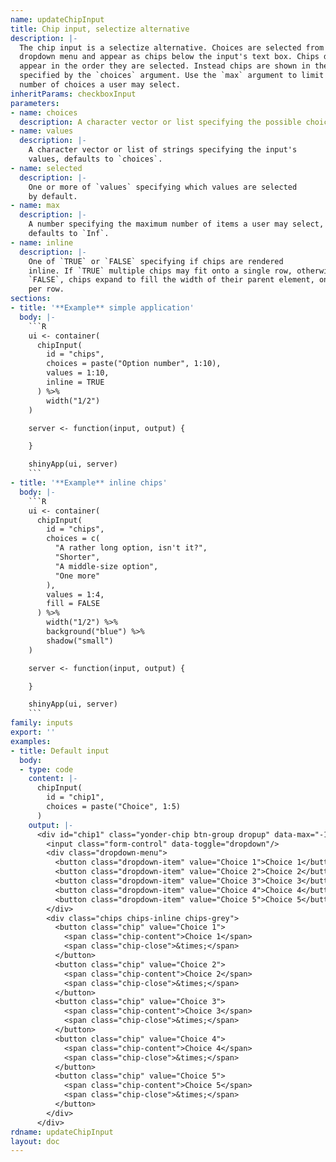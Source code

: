 ```yaml
---
name: updateChipInput
title: Chip input, selectize alternative
description: |-
  The chip input is a selectize alternative. Choices are selected from a
  dropdown menu and appear as chips below the input's text box. Chips do not
  appear in the order they are selected. Instead chips are shown in the order
  specified by the `choices` argument. Use the `max` argument to limit the
  number of choices a user may select.
inheritParams: checkboxInput
parameters:
- name: choices
  description: A character vector or list specifying the possible choices.
- name: values
  description: |-
    A character vector or list of strings specifying the input's
    values, defaults to `choices`.
- name: selected
  description: |-
    One or more of `values` specifying which values are selected
    by default.
- name: max
  description: |-
    A number specifying the maximum number of items a user may select,
    defaults to `Inf`.
- name: inline
  description: |-
    One of `TRUE` or `FALSE` specifying if chips are rendered
    inline. If `TRUE` multiple chips may fit onto a single row, otherwise, if
    `FALSE`, chips expand to fill the width of their parent element, one chip
    per row.
sections:
- title: '**Example** simple application'
  body: |-
    ```R
    ui <- container(
      chipInput(
        id = "chips",
        choices = paste("Option number", 1:10),
        values = 1:10,
        inline = TRUE
      ) %>%
        width("1/2")
    )

    server <- function(input, output) {

    }

    shinyApp(ui, server)
    ```
- title: '**Example** inline chips'
  body: |-
    ```R
    ui <- container(
      chipInput(
        id = "chips",
        choices = c(
          "A rather long option, isn't it?",
          "Shorter",
          "A middle-size option",
          "One more"
        ),
        values = 1:4,
        fill = FALSE
      ) %>%
        width("1/2") %>%
        background("blue") %>%
        shadow("small")
    )

    server <- function(input, output) {

    }

    shinyApp(ui, server)
    ```
family: inputs
export: ''
examples:
- title: Default input
  body:
  - type: code
    content: |-
      chipInput(
        id = "chip1",
        choices = paste("Choice", 1:5)
      )
    output: |-
      <div id="chip1" class="yonder-chip btn-group dropup" data-max="-1">
        <input class="form-control" data-toggle="dropdown"/>
        <div class="dropdown-menu">
          <button class="dropdown-item" value="Choice 1">Choice 1</button>
          <button class="dropdown-item" value="Choice 2">Choice 2</button>
          <button class="dropdown-item" value="Choice 3">Choice 3</button>
          <button class="dropdown-item" value="Choice 4">Choice 4</button>
          <button class="dropdown-item" value="Choice 5">Choice 5</button>
        </div>
        <div class="chips chips-inline chips-grey">
          <button class="chip" value="Choice 1">
            <span class="chip-content">Choice 1</span>
            <span class="chip-close">&times;</span>
          </button>
          <button class="chip" value="Choice 2">
            <span class="chip-content">Choice 2</span>
            <span class="chip-close">&times;</span>
          </button>
          <button class="chip" value="Choice 3">
            <span class="chip-content">Choice 3</span>
            <span class="chip-close">&times;</span>
          </button>
          <button class="chip" value="Choice 4">
            <span class="chip-content">Choice 4</span>
            <span class="chip-close">&times;</span>
          </button>
          <button class="chip" value="Choice 5">
            <span class="chip-content">Choice 5</span>
            <span class="chip-close">&times;</span>
          </button>
        </div>
      </div>
rdname: updateChipInput
layout: doc
---
```

